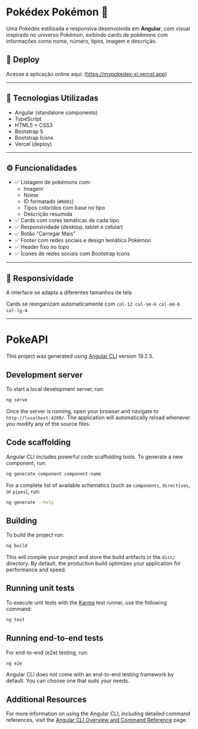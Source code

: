 # Pokédex Pokémon 🐾

Uma Pokédex estilizada e responsiva desenvolvida em **Angular**, com visual inspirado no universo Pokémon, exibindo cards de pokémons com informações como nome, número, tipos, imagem e descrição.

## 🔗 Deploy
Acesse a aplicação online aqui: (https://mypokedex-xi.vercel.app)

---

## 🧰 Tecnologias Utilizadas

- Angular (standalone components)
- TypeScript
- HTML5 + CSS3
- Bootstrap 5
- Bootstrap Icons
- Vercel (deploy)

---

## ⚙️ Funcionalidades

- ✅ Listagem de pokémons com:
  - Imagem
  - Nome 
  - ID formatado (`#0001`)
  - Tipos coloridos com base no tipo
  - Descrição resumida
- ✅ Cards com cores temáticas de cada tipo
- ✅ Responsividade (desktop, tablet e celular)
- ✅ Botão “Carregar Mais”
- ✅ Footer com redes sociais e design temático Pokémon
- ✅ Header fixo no topo
- ✅ Ícones de redes sociais com Bootstrap Icons

---

## 📱 Responsividade

A interface se adapta a diferentes tamanhos de tela

Cards se reorganizam automaticamente com `col-12 col-sm-6 col-md-6 col-lg-4`.

---

# PokeAPI

This project was generated using [Angular CLI](https://github.com/angular/angular-cli) version 19.2.5.

## Development server

To start a local development server, run:

```bash
ng serve
```

Once the server is running, open your browser and navigate to `http://localhost:4200/`. The application will automatically reload whenever you modify any of the source files.

## Code scaffolding

Angular CLI includes powerful code scaffolding tools. To generate a new component, run:

```bash
ng generate component component-name
```

For a complete list of available schematics (such as `components`, `directives`, or `pipes`), run:

```bash
ng generate --help
```

## Building

To build the project run:

```bash
ng build
```

This will compile your project and store the build artifacts in the `dist/` directory. By default, the production build optimizes your application for performance and speed.

## Running unit tests

To execute unit tests with the [Karma](https://karma-runner.github.io) test runner, use the following command:

```bash
ng test
```

## Running end-to-end tests

For end-to-end (e2e) testing, run:

```bash
ng e2e
```

Angular CLI does not come with an end-to-end testing framework by default. You can choose one that suits your needs.

## Additional Resources

For more information on using the Angular CLI, including detailed command references, visit the [Angular CLI Overview and Command Reference](https://angular.dev/tools/cli) page.
